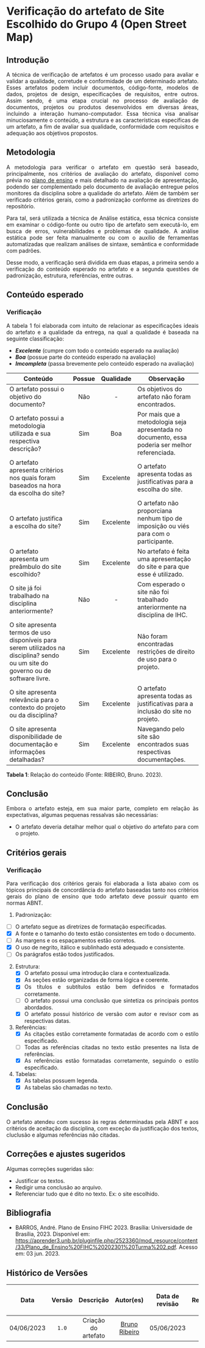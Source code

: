 <div class="body">

# Verificação do artefato de Site Escolhido do Grupo 4 (Open Street Map)

## Introdução
  
<div align="justify">
  
A técnica de verificação de artefatos é um processo usado para avaliar e validar a qualidade, corretude e conformidade de um determinado artefato. Esses artefatos podem incluir documentos, código-fonte, modelos de dados, projetos de design, especificações de requisitos, entre outros. Assim sendo, é uma etapa crucial no processo de avaliação de documentos, projetos ou produtos desenvolvidos em diversas áreas, incluindo a interação humano-computador. Essa técnica visa analisar minuciosamente o conteúdo, a estrutura e as características específicas de um artefato, a fim de avaliar sua qualidade, conformidade com requisitos e adequação aos objetivos propostos.

</div>

## Metodologia
  
<div align="justify">
  
A metodologia para verificar o artefato em questão será baseado, principalmente, nos critérios de avaliação do artefato, disponível como prévia no [plano de ensino](https://aprender3.unb.br/pluginfile.php/2523360/mod_resource/content/33/Plano_de_Ensino%20FIHC%20202301%20Turma%202.pdf) e mais detalhado na avaliação de apresentação, podendo ser complementado pelo documento de avaliação entregue pelos monitores da disciplina sobre a qualidade do artefato. Além de também ser verificado critérios gerais, como a padronização conforme as diretrizes do repositório.
  
Para tal, será utilizada a técnica de Análise estática, essa técnica consiste em examinar o código-fonte ou outro tipo de artefato sem executá-lo, em busca de erros, vulnerabilidades e problemas de qualidade. A análise estática pode ser feita manualmente ou com o auxílio de ferramentas automatizadas que realizam análises de sintaxe, semântica e conformidade com padrões.
  
Desse modo, a verificação será dividida em duas etapas, a primeira sendo a verificação do conteúdo esperado no artefato e a segunda questões de padronização, estrutura, referências, entre outras.
 
</div>
  
## Conteúdo esperado
  
### Verificação
  
<div align="justify">
  
A tabela 1 foi elaborada com intuito de relacionar as especificações ideais do artefato e a qualidade da entrega, na qual a qualidade é baseada na seguinte classificação:
  
  - **_Excelente_** (cumpre com todo o conteúdo esperado na avaliação)
  - **_Boa_** (possue parte do conteúdo esperado na avaliação)
  - **_Imcompleta_** (passa brevemente pelo conteúdo esperado na avaliação)

</div>
  
| Conteúdo | Possue | Qualidade | Observação |
| -------- | :----: | :-------: | ---------- |
| O artefato possui o objetivo do documento? | Não | - | Os objetivos do artefato não foram encontrados. |
| O artefato possui a metodologia utilizada e sua respectiva descrição? | Sim | Boa | Por mais que a metodologia seja apresentada no documento, essa poderia ser melhor referenciada. |
| O artefato apresenta critérios nos quais foram baseados na hora da escolha do site? | Sim | Excelente | O artefato apresenta todas as justificativas para a escolha do site. |
| O artefato justifica a escolha do site? | Sim | Excelente | O artefato não proporciana nenhum tipo de imposição ou viés para com o participante. |
| O artefato apresenta um preâmbulo do site escolhido? | Sim | Excelente | No artefato é feita uma apresentação do site e para que esse é utilizado. |
| O site já foi trabalhado na disciplina anteriormente? | Não | - | Com esperado o site não foi trabalhado anteriormente na disciplina de IHC. |
| O site apresenta termos de uso disponíveis para serem utilizados na disciplina? sendo ou um site do governo ou de software livre. | Sim | Excelente | Não foram encontradas restrições de direito de uso para o projeto. |
| O site apresenta relevância para o contexto do projeto ou da disciplina? | Sim | Excelente | O artefato apresenta todas as justificativas para a inclusão do site no projeto. |
| O site apresenta disponibilidade de documentação e informações detalhadas? | Sim | Excelente | Navegando pelo site são encontrados suas respectivas documentações. |
<p> <b>Tabela 1</b>: Relação do conteúdo (Fonte: RIBEIRO, Bruno. 2023). </p>
  
## Conclusão
<div align="justify">
  
Embora o artefato esteja, em sua maior parte, completo em relação às expectativas, algumas pequenas ressalvas são necessárias:
  
  - O artefato deveria detalhar melhor qual o objetivo do artefato para com o projeto.

</div>
  
## Critérios gerais
  
### Verificação
  
<div align="justify">
  
  Para verificação dos critérios gerais foi elaborada a lista abaixo com os tópicos principais de concordância do artefato baseadas tanto nos critérios gerais do plano de ensino que todo artefato deve possuir quanto em normas ABNT.

1. Padronização:
  - [ ] O artefato segue as diretrizes de formatação especificadas.
  - [X] A fonte e o tamanho do texto estão consistentes em todo o documento.
  - [ ] As margens e os espaçamentos estão corretos.
  - [X] O uso de negrito, itálico e sublinhado está adequado e consistente.
  - [ ] Os parágrafos estão todos justificados.
  
2. Estrutura:
   - [X] O artefato possui uma introdução clara e contextualizada.
   - [X] As seções estão organizadas de forma lógica e coerente.
   - [X] Os títulos e subtítulos estão bem definidos e formatados corretamente.
   - [ ] O artefato possui uma conclusão que sintetiza os principais pontos abordados.
   - [X] O artefato possui histórico de versão com autor e revisor com as respectivas datas.

3. Referências:
   - [X] As citações estão corretamente formatadas de acordo com o estilo especificado.
   - [ ] Todas as referências citadas no texto estão presentes na lista de referências.
   - [X] As referências estão formatadas corretamente, seguindo o estilo especificado.

4. Tabelas:
   - [X] As tabelas possuem legenda.
   - [X] As tabelas são chamadas no texto.

</div>
  
## Conclusão
  
<div align="justify">
  
O artefato atendeu com sucesso às regras determinadas pela ABNT e aos critérios de aceitação da disciplina, com exceção da justificação dos textos, cluclusão e algumas referências não citadas.
 
</div>
  
## Correções e ajustes sugeridos
  
<div align="justify">
  
Algumas correções sugeridas são:
  
  - Justificar os textos.
  - Redigir uma conclusão ao arquivo.
  - Referenciar tudo que é dito no texto. Ex: o site escolhido.
 
</div>
  
## Bibliografia
  
  - BARROS, André. Plano de Ensino FIHC 2023. Brasília: Universidade de Brasília, 2023. Disponível em: <https://aprender3.unb.br/pluginfile.php/2523360/mod_resource/content/33/Plano_de_Ensino%20FIHC%20202301%20Turma%202.pdf>. Acesso em: 03 jun. 2023.
  
## Histórico de Versões
  
| <p align="center">Data</p> | <p align="center">Versão</p> | <p align="center">Descrição</p> | <p align="center">Autor(es)</p> | <p align="center">Data de revisão</p> | <p align="center">Revisor(es)</p> |
| :------------------------: | :--------------------------: | :-----------------------------: | :-----------------------------: | :-----------------------------------: | :-------------------------------: |
| 04/06/2023 | `1.0` | Criação do artefato |  [Bruno Ribeiro](https://github.com/BrunoRiibeiro) | 05/06/2023 | [Lucas Gobbi](https://github.com/LucasBergholz) |
  
</div>
